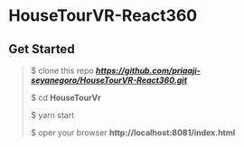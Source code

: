 # HouseTourVR-React360

## Get Started

> \$ clone this repo **_https://github.com/priaaji-seyanegoro/HouseTourVR-React360.git_**
>
> \$ cd **HouseTourVr**
>
> \$ yarn start
>
> \$ oper your browser **http://localhost:8081/index.html**
